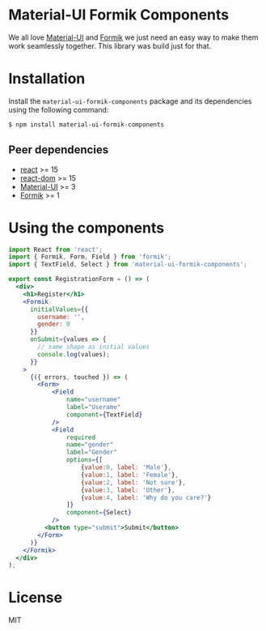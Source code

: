 # Material-UI Formik Components

We all love [Material-UI](https://material-ui.com) and [Formik](https://jaredpalmer.com/formik) we just need an easy way to make them work seamlessly together. This library was build just for that.

# Installation

Install the `material-ui-formik-components` package and its dependencies using the following command:

```sh
$ npm install material-ui-formik-components
```

## Peer dependencies
- [react](https://www.npmjs.com/package/react) >= 15
- [react-dom](https://www.npmjs.com/package/react-dom) >= 15
- [Material-UI](https://material-ui.com) >= 3
- [Formik](https://jaredpalmer.com/formik) >= 1


# Using the components

```jsx
import React from 'react';
import { Formik, Form, Field } from 'formik';
import { TextField, Select } from 'material-ui-formik-components';

export const RegistrationForm = () => (
  <div>
    <h1>Register</h1>
    <Formik
      initialValues={{
        username: '',
        gender: 0
      }}
      onSubmit={values => {
        // same shape as initial values
        console.log(values);
      }}
    >
      {({ errors, touched }) => (
        <Form>
            <Field
                name="username"
                label="Userame"
                component={TextField}
            />
            <Field
                required
                name="gender"
                label="Gender"
                options={[
                    {value:0, label: 'Male'},
                    {value:1, label: 'Female'},
                    {value:2, label: 'Not sure'},
                    {value:3, label: 'Other'},
                    {value:4, label: 'Why do you care?'}
                ]}
                component={Select}
            />
          <button type="submit">Submit</button>
        </Form>
      )}
    </Formik>
  </div>
);

```

# License
MIT